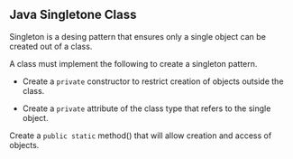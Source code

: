 ## **Java Singletone Class**

Singleton is a desing pattern that ensures only a single object can be created out of a class.

A class must implement the following to create a singleton pattern.

* Create a `private` constructor to restrict creation of objects outside the class.

* Create a `private` attribute of the class type that refers to the single object.

Create a `public static` method() that will allow creation and access of objects.